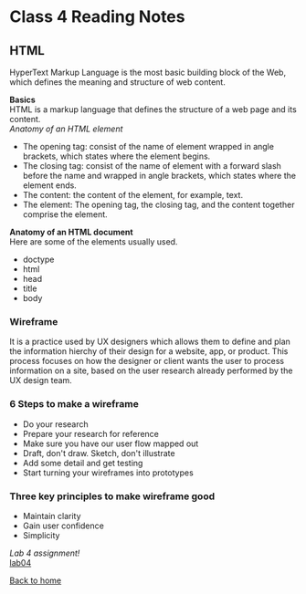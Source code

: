 # Class 4 Reading Notes

## **HTML**

HyperText Markup Language is the most basic building block of the Web, which defines the meaning and structure of web content.

**Basics**  
HTML is a markup language that defines the structure of a web page and its content.  
*Anatomy of an HTML element*  

- The opening tag: consist of the name of element wrapped in angle brackets, which states where the element begins.
- The closing tag: consist of the name of element with a forward slash before the name and wrapped in angle brackets, which states where the element ends.
- The content: the content of the element, for example, text.
- The element: The opening tag, the closing tag, and the content together comprise the element.

**Anatomy of an HTML document**  
Here are some of the elements usually used.

- doctype
- html
- head
- title
- body

### **Wireframe**

It is a practice used by UX designers which allows them to define and plan the information hierchy of their design for a website, app, or product. This process focuses on how the designer or client wants the user to process information on a site, based on the user research already performed by the UX design team.  

### **6 Steps to make a wireframe**

- Do your research
- Prepare your research for reference
- Make sure you have our user flow mapped out
- Draft, don't draw. Sketch, don't illustrate
- Add some detail and get testing
- Start turning your wireframes into prototypes

### **Three key principles to make wireframe good**

- Maintain clarity
- Gain user confidence
- Simplicity

*Lab 4 assignment!*  
[lab04](https://dchoi294.github.io/hello-world/)

[Back to home](../README.md)
